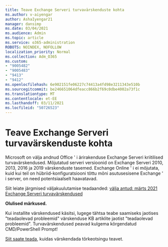 ```yaml
---
title: Teave Exchange Serveri turvavärskenduste kohta
ms.author: v-aiyengar
author: AshaIyengar21
manager: dansimp
ms.date: 03/04/2021
ms.audience: Admin
ms.topic: article
ms.service: o365-administration
ROBOTS: NOINDEX, NOFOLLOW
localization_priority: Normal
ms.collection: Adm_O365
ms.custom:
- "9005482"
- "9005483"
- "9413"
- "9412"
ms.openlocfilehash: 6e902151fe06227c74413a4fd98e3211343e510b
ms.sourcegitcommit: be246651064dfeacc866b2f69c0dbe4002a73f1c
ms.translationtype: MT
ms.contentlocale: et-EE
ms.lasthandoff: 03/11/2021
ms.locfileid: "50726523"
---
```

# <a name="about-exchange-server-security-updates"></a>Teave Exchange Serveri turvavärskenduste kohta

Microsoft on välja andnud Office ' i ärirakenduse Exchange Serveri kriitilised turvavärskendused. Mõjutatud serveri versioonid on Exchange Serveri 2010, 2013, 2016 ja 2019 värskenduste tasemed. Exchange Online ' i ei mõjutata, kuid kui teil on hübriid-konfiguratsiooni tõttu mõni asutusesisene Exchange ' i server, on need potentsiaalselt haavatavad.

Siit leiate järgmised väljakuulutamise teadaanded: [välja antud: märts 2021 Exchange Serveri turvavärskendused](https://techcommunity.microsoft.com/t5/exchange-team-blog/released-march-2021-exchange-server-security-updates/ba-p/2175901)

**Olulised märkused.**

Kui installite värskendused käsitsi, lugege tähtsa teabe saamiseks jaotises "teadaolevad probleemid" värskenduse KB artiklite jaotist "teadaolevad probleemid". Turvavärskendused peavad kulgema kõrgendatud CMD/PowerShell Prompt!

[Siit saate teada](https://aka.ms/exupdatefaq), kuidas värskendada tõrkeotsingu teavet.
